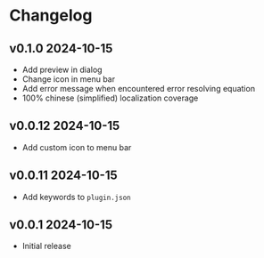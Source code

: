 # Changelog

## v0.1.0 2024-10-15

- Add preview in dialog
- Change icon in menu bar
- Add error message when encountered error resolving equation
- 100% chinese (simplified) localization coverage


## v0.0.12 2024-10-15

- Add custom icon to menu bar


## v0.0.11 2024-10-15

- Add keywords to `plugin.json`

## v0.0.1 2024-10-15

- Initial release
